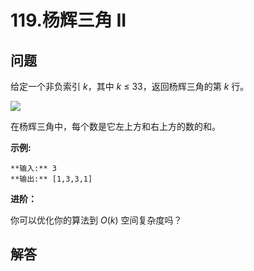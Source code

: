 # 119.杨辉三角 II

## 问题

给定一个非负索引 *k*，其中 *k* ≤ 33，返回杨辉三角的第 *k* 行。

![](https://upload.wikimedia.org/wikipedia/commons/0/0d/PascalTriangleAnimated2.gif)

在杨辉三角中，每个数是它左上方和右上方的数的和。

**示例:**

```
**输入:** 3
**输出:** [1,3,3,1]

```

**进阶：**

你可以优化你的算法到 *O*(*k*) 空间复杂度吗？



## 解答

